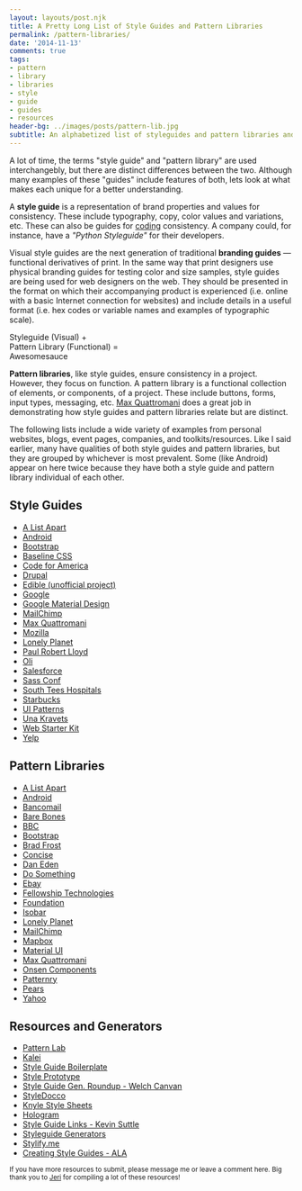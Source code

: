 ```yaml
---
layout: layouts/post.njk
title: A Pretty Long List of Style Guides and Pattern Libraries
permalink: /pattern-libraries/
date: '2014-11-13'
comments: true
tags:
- pattern
- library
- libraries
- style
- guide
- guides
- resources
header-bg: ../images/posts/pattern-lib.jpg
subtitle: An alphabetized list of styleguides and pattern libraries and a look into the differences between those two terms.
---
```


A lot of time, the terms "style guide" and "pattern library" are used interchangebly, but there are distinct differences between the two. Although many examples of these "guides" include features of both, lets look at what makes each unique for a better understanding.

A **style guide** is a representation of brand properties and values for consistency. These include typography, copy, color values and variations, etc. These can also be guides for [coding](https://github.com/alphagov/styleguides) consistency. A company could, for instance, have a *"Python Styleguide"* for their developers.

Visual style guides are the next generation of traditional **branding guides** &mdash; functional derivatives of print. In the same way that print designers use physical branding guides for testing color and size samples, style guides are being used for web designers on the web. They should be presented in the format on which their accompanying product is experienced (i.e. online with a basic Internet connection for websites) and include details in a useful format (i.e. hex codes or variable names and examples of typographic scale).

<a class="quote twitter-share right">Styleguide (Visual) +<br> Pattern Library (Functional) =<br>Awesomesauce</a>

**Pattern libraries**, like style guides, ensure consistency in a project. However, they focus on function. A pattern library is a functional collection of elements, or components, of a project. These include buttons, forms, input types, messaging, etc. [Max Quattromani](http://maxquattromani.com/) does a great job in demonstrating how style guides and pattern libraries relate but are distinct.

The following lists include a wide variety of examples from personal websites, blogs, event pages, companies, and toolkits/resources. Like I said earlier, many have qualities of both style guides and pattern libraries, but they are grouped by whichever is most prevalent. Some (like Android) appear on here twice because they have both a style guide and pattern library individual of each other.

## Style Guides

- [A List Apart](http://alistapart.com/about/style-guide)
- [Android](https://developer.android.com/design/style/index.html)
- [Bootstrap](http://stylebootstrap.info/)
- [Baseline CSS](http://baselinecss.com)
- [Code for America](http://style.codeforamerica.org/)
- [Drupal](http://styleguide.allgoo.de/)
- [Edible (unofficial project)](http://unakravets.com/edible-styleguide/)
- [Google](http://google-styleguide.googlecode.com/svn/trunk/htmlcssguide.xml)
- [Google Material Design](http://www.google.com/design/spec/material-design/introduction.html)
- [MailChimp](http://mailchimp.com/resources/email-design-guide/)
- [Max Quattromani](http://maxquattromani.com/styleguide)
- [Mozilla](https://www.mozilla.org/en-US/styleguide/)
- [Lonely Planet](http://rizzo.lonelyplanet.com/styleguide/design-elements/colours)
- [Paul Robert Lloyd](http://paulrobertlloyd.com/about/styleguide/)
- [Oli](http://oli.jp/2011/style-guide/)
- [Salesforce](http://sfdc-styleguide.herokuapp.com/)
- [Sass Conf](http://sassconf.com/styleguide/public/)
- [South Tees Hospitals](http://southtees.nhs.uk/style-guide/)
- [Starbucks](http://www.starbucks.com/static/reference/styleguide/)
- [UI Patterns](http://ui-patterns.com/patterns)
- [Una Kravets](http://unakravets.com/styleguide/)
- [Web Starter Kit](https://developers.google.com/web/fundamentals/resources/styleguide/index?hl=en)
- [Yelp](http://www.yelp.com/styleguide)


## Pattern Libraries

- [A List Apart](http://patterns.alistapart.com/)
- [Android](https://developer.android.com/design/patterns/index.html)
- [Bancomail](http://elrumordelaluz.github.io/newbancomail/)
- [Bare Bones](http://barebones.paulrobertlloyd.com/_patterns.php)
- [BBC](http://www.bbc.co.uk/gel)
- [Bootstrap](http://getbootstrap.com/components/)
- [Brad Frost](http://bradfrost.github.io/this-is-responsive/patterns.html)
- [Concise](http://concisecss.com/documentation/)
- [Dan Eden](http://daneden.me/styleguide/)
- [Do Something](http://dosomething.github.io/neue/)
- [Ebay](http://uipatterns.ebay.com/pe)
- [Fellowship Technologies](http://developer.fellowshipone.com/patterns/)
- [Foundation](http://foundation.zurb.com/docs/components/block_grid.html)
- [Isobar](http://isobar-idev.github.io/code-standards/#_web_typography)
- [Lonely Planet](http://rizzo.lonelyplanet.com/styleguide/ui-components/cards)
- [MailChimp](http://ux.mailchimp.com/patterns)
- [Mapbox](https://www.mapbox.com/base/)
- [Material UI](http://material-ui.com/#/components/buttons)
- [Max Quattromani](http://maxquattromani.com/styleguide)
- [Onsen Components](http://components.onsen.io/)
- [Patternry](http://patternry.com/p=progress-bar/)
- [Pears](http://pea.rs/)
- [Yahoo](http://developer.yahoo.com/ypatterns/)


## Resources and Generators

- [Pattern Lab](http://patternlab.io/)
- [Kalei](http://kaleistyleguide.com/)
- [Style Guide Boilerplate](http://bjankord.github.io/Style-Guide-Boilerplate/)
- [Style Prototype](https://github.com/north/generator-style-prototype)
- [Style Guide Gen. Roundup - Welch Canvan](http://welchcanavan.com/styleguide-roundup/)
- [StyleDocco](http://jacobrask.github.io/styledocco/)
- [Knyle Style Sheets](http://warpspire.com/kss/)
- [Hologram](http://trulia.github.io/hologram/)
- [Style Guide Links - Kevin Suttle](https://kippt.com/kevinSuttle/style-guides)
- [Styleguide Generators](https://github.com/davidhund/styleguide-generators)
- [Stylify.me](http://stylifyme.com/)
- [Creating Style Guides - ALA](http://alistapart.com/article/creating-style-guides)

<small>If you have more resources to submit, please message me or leave a comment here. Big thank you to <a href="https://twitter.com/imnotsquinting">Jeri</a> for compiling a lot of these resources!</small>